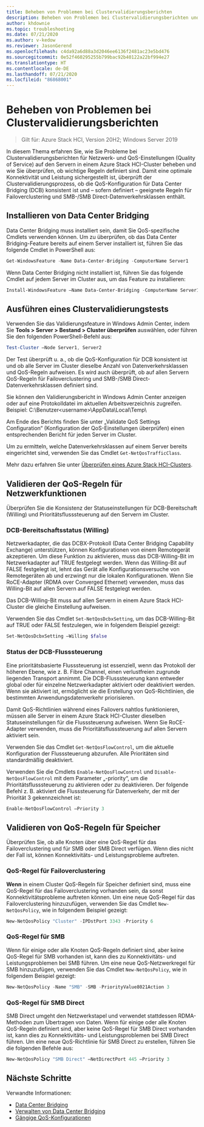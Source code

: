 ```yaml
---
title: Beheben von Problemen bei Clustervalidierungsberichten
description: Beheben von Problemen bei Clustervalidierungsberichten und Validieren der Konfiguration von QoS-Einstellungen für Azure Stack HCI-Cluster
author: khdownie
ms.topic: troubleshooting
ms.date: 07/21/2020
ms.author: v-kedow
ms.reviewer: JasonGerend
ms.openlocfilehash: c4da92a6d88a3d2046ee6136f2481ac23e5bd476
ms.sourcegitcommit: 0e52f460295255b799bac92b40122a22bf994e27
ms.translationtype: HT
ms.contentlocale: de-DE
ms.lasthandoff: 07/21/2020
ms.locfileid: "86868001"
---
```

# <a name="troubleshoot-cluster-validation-reporting"></a>Beheben von Problemen bei Clustervalidierungsberichten

> Gilt für: Azure Stack HCI, Version 20H2; Windows Server 2019

In diesem Thema erfahren Sie, wie Sie Probleme bei Clustervalidierungsberichten für Netzwerk- und QoS-Einstellungen (Quality of Service) auf den Servern in einem Azure Stack HCI-Cluster beheben und wie Sie überprüfen, ob wichtige Regeln definiert sind. Damit eine optimale Konnektivität und Leistung sichergestellt ist, überprüft der Clustervalidierungsprozess, ob die QoS-Konfiguration für Data Center Bridging (DCB) konsistent ist und – sofern definiert – geeignete Regeln für Failoverclustering und SMB-/SMB Direct-Datenverkehrsklassen enthält.

## <a name="install-data-center-bridging"></a>Installieren von Data Center Bridging

Data Center Bridging muss installiert sein, damit Sie QoS-spezifische Cmdlets verwenden können. Um zu überprüfen, ob das Data Center Bridging-Feature bereits auf einem Server installiert ist, führen Sie das folgende Cmdlet in PowerShell aus:

```PowerShell
Get-WindowsFeature -Name Data-Center-Bridging -ComputerName Server1
```

Wenn Data Center Bridging nicht installiert ist, führen Sie das folgende Cmdlet auf jedem Server im Cluster aus, um das Feature zu installieren:

```PowerShell
Install-WindowsFeature –Name Data-Center-Bridging -ComputerName Server1
```

## <a name="run-a-cluster-validation-test"></a>Ausführen eines Clustervalidierungstests

Verwenden Sie das Validierungsfeature in Windows Admin Center, indem Sie **Tools > Server > Bestand > Cluster überprüfen** auswählen, oder führen Sie den folgenden PowerShell-Befehl aus:

```PowerShell
Test-Cluster –Node Server1, Server2
```

Der Test überprüft u. a., ob die QoS-Konfiguration für DCB konsistent ist und ob alle Server im Cluster dieselbe Anzahl von Datenverkehrsklassen und QoS-Regeln aufweisen. Es wird auch überprüft, ob auf allen Servern QoS-Regeln für Failoverclustering und SMB-/SMB Direct-Datenverkehrsklassen definiert sind.

Sie können den Validierungsbericht in Windows Admin Center anzeigen oder auf eine Protokolldatei im aktuellen Arbeitsverzeichnis zugreifen. Beispiel: C:\Benutzer\<username>\AppData\Local\Temp\

Am Ende des Berichts finden Sie unter „Validate QoS Settings Configuration“ (Konfiguration der QoS-Einstellungen überprüfen) einen entsprechenden Bericht für jeden Server im Cluster.

Um zu ermitteln, welche Datenverkehrsklassen auf einem Server bereits eingerichtet sind, verwenden Sie das Cmdlet `Get-NetQosTrafficClass`.

Mehr dazu erfahren Sie unter [Überprüfen eines Azure Stack HCI-Clusters](../deploy/validate.md).

## <a name="validate-networking-qos-rules"></a>Validieren der QoS-Regeln für Netzwerkfunktionen

Überprüfen Sie die Konsistenz der Statuseinstellungen für DCB-Bereitschaft (Willing) und Prioritätsflusssteuerung auf den Servern im Cluster.

### <a name="dcb-willing-status"></a>DCB-Bereitschaftsstatus (Willing)

Netzwerkadapter, die das DCBX-Protokoll (Data Center Bridging Capability Exchange) unterstützen, können Konfigurationen von einem Remotegerät akzeptieren. Um diese Funktion zu aktivieren, muss das DCB-Willing-Bit im Netzwerkadapter auf TRUE festgelegt werden. Wenn das Willing-Bit auf FALSE festgelegt ist, lehnt das Gerät alle Konfigurationsversuche von Remotegeräten ab und erzwingt nur die lokalen Konfigurationen. Wenn Sie RoCE-Adapter (RDMA over Converged Ethernet) verwenden, muss das Willing-Bit auf allen Servern auf FALSE festgelegt werden.

Das DCB-Willing-Bit muss auf allen Servern in einem Azure Stack HCI-Cluster die gleiche Einstellung aufweisen.

Verwenden Sie das Cmdlet `Set-NetQosDcbxSetting`, um das DCB-Willing-Bit auf TRUE oder FALSE festzulegen, wie in folgendem Beispiel gezeigt:

```PowerShell
Set-NetQosDcbxSetting –Willing $false
```

### <a name="dcb-flow-control-status"></a>Status der DCB-Flusssteuerung

Eine prioritätsbasierte Flusssteuerung ist essenziell, wenn das Protokoll der höheren Ebene, wie z. B. Fibre Channel, einen verlustfreien zugrunde liegenden Transport annimmt. Die DCB-Flusssteuerung kann entweder global oder für einzelne Netzwerkadapter aktiviert oder deaktiviert werden. Wenn sie aktiviert ist, ermöglicht sie die Erstellung von QoS-Richtlinien, die bestimmten Anwendungsdatenverkehr priorisieren.

Damit QoS-Richtlinien während eines Failovers nahtlos funktionieren, müssen alle Server in einem Azure Stack HCI-Cluster dieselben Statuseinstellungen für die Flusssteuerung aufweisen. Wenn Sie RoCE-Adapter verwenden, muss die Prioritätsflusssteuerung auf allen Servern aktiviert sein.

Verwenden Sie das Cmdlet `Get-NetQosFlowControl`, um die aktuelle Konfiguration der Flusssteuerung abzurufen. Alle Prioritäten sind standardmäßig deaktiviert.

Verwenden Sie die Cmdlets `Enable-NetQosFlowControl` und `Disable-NetQosFlowControl` mit dem Parameter „-priority“, um die Prioritätsflusssteuerung zu aktivieren oder zu deaktivieren. Der folgende Befehl z. B. aktiviert die Flusssteuerung für Datenverkehr, der mit der Priorität 3 gekennzeichnet ist:

```PowerShell
Enable-NetQosFlowControl –Priority 3
```

## <a name="validate-storage-qos-rules"></a>Validieren von QoS-Regeln für Speicher

Überprüfen Sie, ob alle Knoten über eine QoS-Regel für das Failoverclustering und für SMB oder SMB Direct verfügen. Wenn dies nicht der Fall ist, können Konnektivitäts- und Leistungsprobleme auftreten.

### <a name="qos-rule-for-failover-clustering"></a>QoS-Regel für Failoverclustering

**Wenn** in einem Cluster QoS-Regeln für Speicher definiert sind, muss eine QoS-Regel für das Failoverclustering vorhanden sein, da sonst Konnektivitätsprobleme auftreten können. Um eine neue QoS-Regel für das Failoverclustering hinzuzufügen, verwenden Sie das Cmdlet `New-NetQosPolicy`, wie in folgendem Beispiel gezeigt:

```PowerShell
New-NetQosPolicy "Cluster" -IPDstPort 3343 -Priority 6
```

### <a name="qos-rule-for-smb"></a>QoS-Regel für SMB

Wenn für einige oder alle Knoten QoS-Regeln definiert sind, aber keine QoS-Regel für SMB vorhanden ist, kann dies zu Konnektivitäts- und Leistungsproblemen bei SMB führen. Um eine neue QoS-Netzwerkregel für SMB hinzuzufügen, verwenden Sie das Cmdlet `New-NetQosPolicy`, wie in folgendem Beispiel gezeigt:

```PowerShell
New-NetQosPolicy -Name "SMB" -SMB -PriorityValue8021Action 3
```

### <a name="qos-rule-for-smb-direct"></a>QoS-Regel für SMB Direct

SMB Direct umgeht den Netzwerkstapel und verwendet stattdessen RDMA-Methoden zum Übertragen von Daten. Wenn für einige oder alle Knoten QoS-Regeln definiert sind, aber keine QoS-Regel für SMB Direct vorhanden ist, kann dies zu Konnektivitäts- und Leistungsproblemen bei SMB Direct führen. Um eine neue QoS-Richtlinie für SMB Direct zu erstellen, führen Sie die folgenden Befehle aus:

```PowerShell
New-NetQosPolicy "SMB Direct" –NetDirectPort 445 –Priority 3
```

## <a name="next-steps"></a>Nächste Schritte

Verwandte Informationen:

- [Data Center Bridging](/windows-server/networking/technologies/dcb/dcb-top)
- [Verwalten von Data Center Bridging](/windows-server/networking/technologies/dcb/dcb-manage)
- [Gängige QoS-Konfigurationen](/previous-versions/windows/it-pro/windows-server-2012-r2-and-2012/jj735302(v=ws.11))